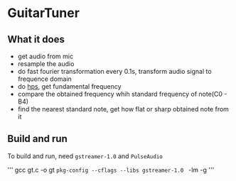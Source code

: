 # GuitarTuner

## What it does

- get audio from mic
- resample the audio
- do fast fourier transformation every 0.1s, transform audio signal to frequence domain
- do [hps](https://cnx.org/contents/i5AAkZCP@2/Pitch-Detection-Algorithms), get fundamental frequency
- compare the obtained frequency whih standard frequency of note(C0 - B4)
- find the nearest standard note, get how flat or sharp obtained note from it

## Build and run

To build and run, need `gstreamer-1.0` and `PulseAudio`

'''
gcc gt.c -o gt `pkg-config --cflags --libs gstreamer-1.0 ` -lm -g
'''
